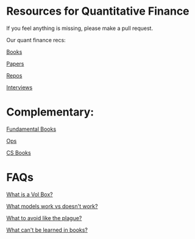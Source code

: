 # Resources for Quantitative Finance<br>

If you feel anything is missing, please make a pull request.<br>

Our quant finance recs: <br>

[Books](https://github.com/KoanOps/BookRecs/blob/master/QuantBooks.md)<br>

[Papers](https://github.com/KoanOps/BookRecs/blob/master/Papers.md)<br>

[Repos](https://github.com/KoanOps/BookRecs/blob/master/Repos.md)<br>

[Interviews](https://github.com/KoanOps/BookRecs/blob/master/Int.md)<br>

# Complementary:<br>

[Fundamental Books](https://github.com/KoanOps/BookRecs/blob/master/Books.md)<br>

[Ops](https://github.com/KoanOps/BookRecs/blob/master/Ops.md)<br>

[CS Books](https://github.com/KoanOps/BookRecs/blob/master/CSBooks.md)<br>

# FAQs<br>

[What is a Vol Box?](https://github.com/KoanOps/BookRecs/blob/master/FAQ/VolBox.md) <br>

[What models work vs doesn't work?](https://github.com/KoanOps/BookRecs/blob/master/FAQ/WhatWorks.md) <br>

[What to avoid like the plague?](https://github.com/KoanOps/BookRecs/blob/master/FAQ/Plague.md) <br>

[What can't be learned in books?](https://github.com/KoanOps/BookRecs/blob/master/FAQ/Limits.md) <br>
